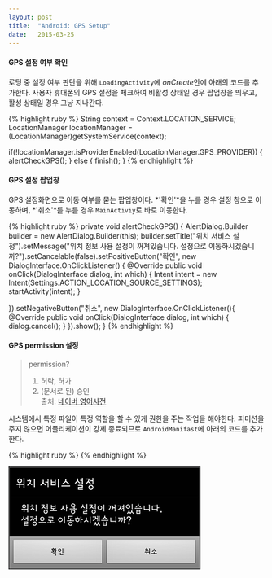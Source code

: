 ```yaml
---
layout: post
title:  "Android: GPS Setup"
date:   2015-03-25
---
```


#### GPS 설정 여부 확인  

로딩 중 설정 여부 판단을 위해 `LoadingActivity`에 *onCreate*안에 아래의 코드를 추가한다. 사용자 휴대폰의 GPS 설정을 체크하여 비활성 상태일 경우 팝업창을 띄우고, 활성 상태일 경우 그냥 지나간다.

{% highlight ruby %}
String context = Context.LOCATION_SERVICE;
LocationManager locationManager = (LocationManager)getSystemService(context);

if(!locationManager.isProviderEnabled(LocationManager.GPS_PROVIDER)) {
  alertCheckGPS();
} else {
  finish();
}
{% endhighlight %}  


#### GPS 설정 팝업창  

GPS 설정화면으로 이동 여부를 묻는 팝업창이다. *'확인'*을 누를 경우 설정 창으로 이동하며, *'취소'*를 누를 경우 `MainActiviy`로 바로 이동한다.

{% highlight ruby %}
private void alertCheckGPS() {
  AlertDialog.Builder builder = new AlertDialog.Builder(this);
        builder.setTitle("위치 서비스 설정").setMessage("위치 정보 사용 설정이 꺼져있습니다. 설정으로 이동하시겠습니까?").setCancelable(false).setPositiveButton("확인", new DialogInterface.OnClickListener() {
    @Override
    public void onClick(DialogInterface dialog, int which) {
      Intent intent = new Intent(Settings.ACTION_LOCATION_SOURCE_SETTINGS);
                        startActivity(intent);
    }
  
  }).setNegativeButton("취소", new DialogInterface.OnClickListener(){
    @Override
    public void onClick(DialogInterface dialog, int which) {
      dialog.cancel();
    }
  }).show();
}
{% endhighlight %}  


#### GPS permission 설정  

> permission?  
> 1. 허락, 허가  
> 2. (문서로 된) 승인  
> 출처: [네이버 영어사전][naver-endic]  

시스템에서 특정 파일이 특정 역할을 할 수 있게 권한을 주는 작업을 해야한다. 퍼미션을 주지 않으면 어플리케이션이 강제 종료되므로 `AndroidManifast`에 아래의 코드를 추가한다.

{% highlight ruby %}
<uses-permission android:name="android.permission.ACCESS_FINE_LOCATION"/>
{% endhighlight %}  

![팝업창 이미지](/assets/img/img1.png)



[naver-endic]: http://endic.naver.com/enkrEntry.nhn?sLn=kr&entryId=ed047f1c3922452eb106d322f1f3c318